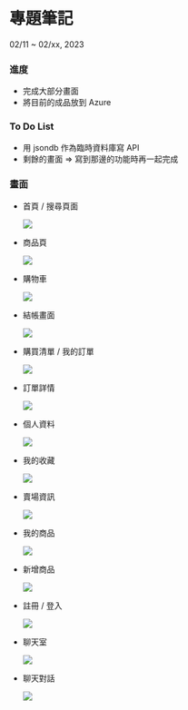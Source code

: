 # 專題筆記
02/11 ~ 02/xx, 2023

### 進度
- 完成大部分畫面
- 將目前的成品放到 Azure

### To Do List
- 用 jsondb 作為臨時資料庫寫 API
- 剩餘的畫面 => 寫到那邊的功能時再一起完成

### 畫面
- 首頁 / 搜尋頁面

    ![](img/HomePage.png)

- 商品頁

    ![](img/Product.png)

- 購物車

    ![](img/ShoppingCart.png)

- 結帳畫面

    ![](img/Bill.png)

- 購買清單 / 我的訂單

    ![](img/MyShopping.png)

- 訂單詳情

    ![](img/OrderDetail.png)

- 個人資料

    ![](img/Profile.png)

- 我的收藏

    ![](img/MyCollect.png)

- 賣場資訊

    ![](img/MyStore.png)

- 我的商品

    ![](img/MyProducts.png)

- 新增商品

    ![](img/AddProduct.png)

- 註冊 / 登入

    ![](img/SignUp.png)

- 聊天室

    ![](img/ChatList.png)

- 聊天對話

    ![](img/ChatRoom.png)